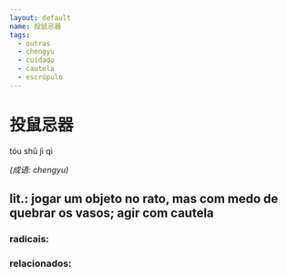 ```yaml
--- 
layout: default
name: 投鼠忌器 
tags: 
  - outras
  - chengyu
  - cuidado
  - cautela
  - escrúpulo
--- 
```

# 投鼠忌器 
tóu shǔ jì qì  
 
*(成语: chengyu)*  
## lit.: jogar um objeto no  rato, mas com medo de quebrar os vasos; agir com cautela 
### radicais: 
### relacionados: 
